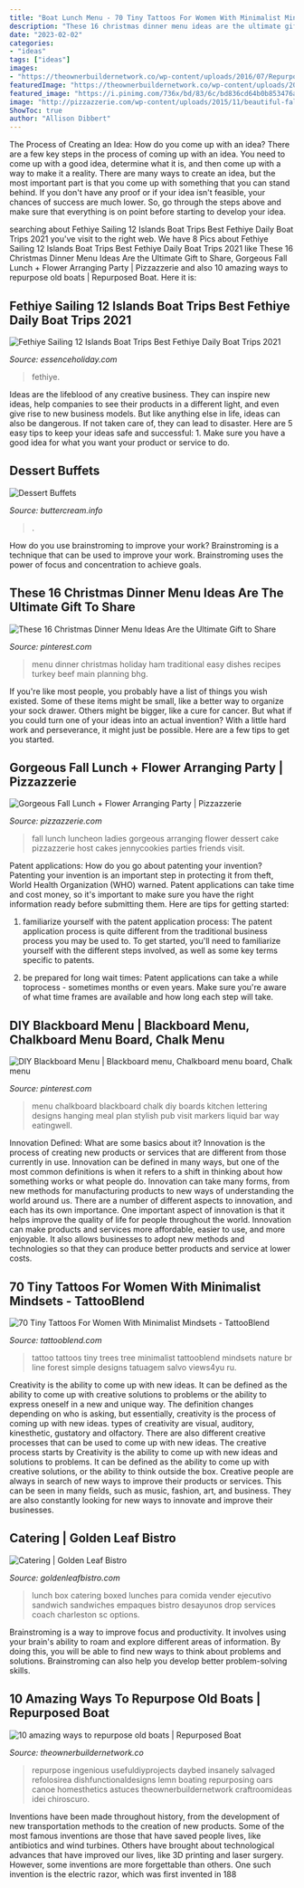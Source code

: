 ```yaml
---
title: "Boat Lunch Menu - 70 Tiny Tattoos For Women With Minimalist Mindsets"
description: "These 16 christmas dinner menu ideas are the ultimate gift to share"
date: "2023-02-02"
categories:
- "ideas"
tags: ["ideas"]
images:
- "https://theownerbuildernetwork.co/wp-content/uploads/2016/07/Repurpose-Old-Boats-05.jpg"
featuredImage: "https://theownerbuildernetwork.co/wp-content/uploads/2016/07/Repurpose-Old-Boats-05.jpg"
featured_image: "https://i.pinimg.com/736x/bd/83/6c/bd836cd64b0b853476a5f53678e6b606.jpg"
image: "http://pizzazzerie.com/wp-content/uploads/2015/11/beautiful-fall-cake.jpg"
ShowToc: true
author: "Allison Dibbert"
---
```



The Process of Creating an Idea: How do you come up with an idea?
There are a few key steps in the process of coming up with an idea. You need to come up with a good idea, determine what it is, and then come up with a way to make it a reality. There are many ways to create an idea, but the most important part is that you come up with something that you can stand behind. If you don't have any proof or if your idea isn't feasible, your chances of success are much lower. So, go through the steps above and make sure that everything is on point before starting to develop your idea.

	

		
searching about Fethiye Sailing 12 Islands Boat Trips Best Fethiye Daily Boat Trips 2021 you've visit to the right web. We have 8 Pics about Fethiye Sailing 12 Islands Boat Trips Best Fethiye Daily Boat Trips 2021 like These 16 Christmas Dinner Menu Ideas Are the Ultimate Gift to Share, Gorgeous Fall Lunch + Flower Arranging Party | Pizzazzerie and also 10 amazing ways to repurpose old boats | Repurposed Boat. Here it is:
		
    
## Fethiye Sailing 12 Islands Boat Trips Best Fethiye Daily Boat Trips 2021

<img loading=lazy src="https://www.essenceholiday.com/wp-content/uploads/2020/09/www.essenceholiday.com-20-3-1024x768.jpg" onerror="this.onerror=null;this.src='https://tse1.mm.bing.net/th?id=OIP.qBSyAWi0KEDDh02245EndgHaFj&amp;pid=15.1';" alt="Fethiye Sailing 12 Islands Boat Trips Best Fethiye Daily Boat Trips 2021">

_Source: essenceholiday.com_

>fethiye. 

	

Ideas are the lifeblood of any creative business. They can inspire new ideas, help companies to see their products in a different light, and even give rise to new business models. But like anything else in life, ideas can also be dangerous. If not taken care of, they can lead to disaster. Here are 5 easy tips to keep your ideas safe and successful: 1. Make sure you have a good idea for what you want your product or service to do.

    
## Dessert Buffets

<img loading=lazy src="https://i0.wp.com/buttercream.info/wp-content/uploads/2012/07/dsc_0011_164.jpg?ssl=1" onerror="this.onerror=null;this.src='https://tse2.mm.bing.net/th?id=OIP.VlNJePuw-zf_PueQDNqg1wHaLE&amp;pid=15.1';" alt="Dessert Buffets">

_Source: buttercream.info_

>. 

	

How do you use brainstroming to improve your work?
Brainstroming is a technique that can be used to improve your work. Brainstroming uses the power of focus and concentration to achieve goals.

    
## These 16 Christmas Dinner Menu Ideas Are The Ultimate Gift To Share

<img loading=lazy src="https://i.pinimg.com/736x/bd/83/6c/bd836cd64b0b853476a5f53678e6b606.jpg" onerror="this.onerror=null;this.src='https://tse1.mm.bing.net/th?id=OIP.LEw9p13Twb9bGJRGfuFjlgHaLG&amp;pid=15.1';" alt="These 16 Christmas Dinner Menu Ideas Are the Ultimate Gift to Share">

_Source: pinterest.com_

>menu dinner christmas holiday ham traditional easy dishes recipes turkey beef main planning bhg. 

	

If you're like most people, you probably have a list of things you wish existed. Some of these items might be small, like a better way to organize your sock drawer. Others might be bigger, like a cure for cancer. But what if you could turn one of your ideas into an actual invention? With a little hard work and perseverance, it might just be possible. Here are a few tips to get you started.

    
## Gorgeous Fall Lunch + Flower Arranging Party | Pizzazzerie

<img loading=lazy src="http://pizzazzerie.com/wp-content/uploads/2015/11/beautiful-fall-cake.jpg" onerror="this.onerror=null;this.src='https://tse3.mm.bing.net/th?id=OIP.aP-WXzpvF5aW-g3eMY0PuwHaLH&amp;pid=15.1';" alt="Gorgeous Fall Lunch + Flower Arranging Party | Pizzazzerie">

_Source: pizzazzerie.com_

>fall lunch luncheon ladies gorgeous arranging flower dessert cake pizzazzerie host cakes jennycookies parties friends visit. 

	

Patent applications: How do you go about patenting your invention?
Patenting your invention is an important step in protecting it from theft, World Health Organization (WHO) warned. Patent applications can take time and cost money, so it's important to make sure you have the right information ready before submitting them. Here are tips for getting started:
1. familiarize yourself with the patent application process: The patent application process is quite different from the traditional business process you may be used to. To get started, you'll need to familiarize yourself with the different steps involved, as well as some key terms specific to patents.



2. be prepared for long wait times: Patent applications can take a while toprocess - sometimes months or even years. Make sure you're aware of what time frames are available and how long each step will take.



    
## DIY Blackboard Menu | Blackboard Menu, Chalkboard Menu Board, Chalk Menu

<img loading=lazy src="https://i.pinimg.com/736x/16/d7/ce/16d7ce02535cf6b8f92d37d4af73701c--diy-chalkboard-menu-board-pub-chalk-boards.jpg" onerror="this.onerror=null;this.src='https://tse2.mm.bing.net/th?id=OIP.xvy4GV0lCrHt8t7Y4oukKgHaKa&amp;pid=15.1';" alt="DIY Blackboard Menu | Blackboard menu, Chalkboard menu board, Chalk menu">

_Source: pinterest.com_

>menu chalkboard blackboard chalk diy boards kitchen lettering designs hanging meal plan stylish pub visit markers liquid bar way eatingwell. 

	

Innovation Defined: What are some basics about it?
Innovation is the process of creating new products or services that are different from those currently in use. Innovation can be defined in many ways, but one of the most common definitions is when it refers to a shift in thinking about how something works or what people do. Innovation can take many forms, from new methods for manufacturing products to new ways of understanding the world around us. There are a number of different aspects to innovation, and each has its own importance.
One important aspect of innovation is that it helps improve the quality of life for people throughout the world. Innovation can make products and services more affordable, easier to use, and more enjoyable. It also allows businesses to adopt new methods and technologies so that they can produce better products and service at lower costs.

    
## 70 Tiny Tattoos For Women With Minimalist Mindsets - TattooBlend

<img loading=lazy src="https://tattooblend.com/wp-content/uploads/2017/02/2-3.jpg" onerror="this.onerror=null;this.src='https://tse3.mm.bing.net/th?id=OIP.4838yUh-o58RwnKUxGhFAgHaFy&amp;pid=15.1';" alt="70 Tiny Tattoos For Women With Minimalist Mindsets - TattooBlend">

_Source: tattooblend.com_

>tattoo tattoos tiny trees tree minimalist tattooblend mindsets nature br line forest simple designs tatuagem salvo views4yu ru. 

	

Creativity is the ability to come up with new ideas. It can be defined as the ability to come up with creative solutions to problems or the ability to express oneself in a new and unique way. The definition changes depending on who is asking, but essentially, creativity is the process of coming up with new ideas. types of creativity are visual, auditory, kinesthetic, gustatory and olfactory. There are also different creative processes that can be used to come up with new ideas. The creative process starts by
Creativity is the ability to come up with new ideas and solutions to problems. It can be defined as the ability to come up with creative solutions, or the ability to think outside the box. Creative people are always in search of new ways to improve their products or services. This can be seen in many fields, such as music, fashion, art, and business. They are also constantly looking for new ways to innovate and improve their businesses.

    
## Catering | Golden Leaf Bistro

<img loading=lazy src="http://www.goldenleafbistro.com/wp-content/uploads/2015/06/Lunch-Box-1024x682.jpg" onerror="this.onerror=null;this.src='https://tse3.mm.bing.net/th?id=OIP.TlaeF4PcXVgGvTAsCESvNAHaE7&amp;pid=15.1';" alt="Catering | Golden Leaf Bistro">

_Source: goldenleafbistro.com_

>lunch box catering boxed lunches para comida vender ejecutivo sandwich sandwiches empaques bistro desayunos drop services coach charleston sc options. 

	

Brainstroming is a way to improve focus and productivity. It involves using your brain's ability to roam and explore different areas of information. By doing this, you will be able to find new ways to think about problems and solutions. Brainstroming can also help you develop better problem-solving skills.

    
## 10 Amazing Ways To Repurpose Old Boats | Repurposed Boat

<img loading=lazy src="https://theownerbuildernetwork.co/wp-content/uploads/2016/07/Repurpose-Old-Boats-05.jpg" onerror="this.onerror=null;this.src='https://tse2.mm.bing.net/th?id=OIP.4c0ZcqSZ9kSc4KtOsP2WywHaKX&amp;pid=15.1';" alt="10 amazing ways to repurpose old boats | Repurposed Boat">

_Source: theownerbuildernetwork.co_

>repurpose ingenious usefuldiyprojects daybed insanely salvaged refolosirea dishfunctionaldesigns lemn boating repurposing oars canoe homesthetics astuces theownerbuildernetwork craftroomideas idei chiroscuro. 

	

Inventions have been made throughout history, from the development of new transportation methods to the creation of new products. Some of the most famous inventions are those that have saved people lives, like antibiotics and wind turbines. Others have brought about technological advances that have improved our lives, like 3D printing and laser surgery. However, some inventions are more forgettable than others. One such invention is the electric razor, which was first invented in 188
